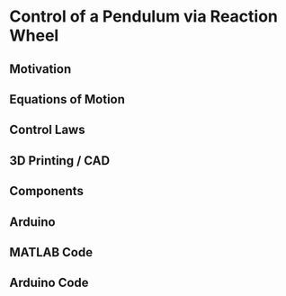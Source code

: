 # Control of a Pendulum via Reaction Wheel

## Motivation

## Equations of Motion

## Control Laws

## 3D Printing / CAD

## Components

## Arduino

## MATLAB Code

## Arduino Code
